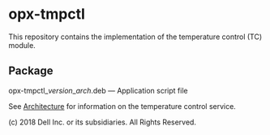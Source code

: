 # opx-tmpctl
This repository contains the implementation of the temperature control (TC) module.
  
## Package
opx-tmpctl\_*version*\_*arch*.deb — Application script file  
  
See [Architecture](https://github.com/open-switch/opx-docs/wiki/Architecture) for information on the temperature control service.  
  
(c) 2018 Dell Inc. or its subsidiaries. All Rights Reserved.

